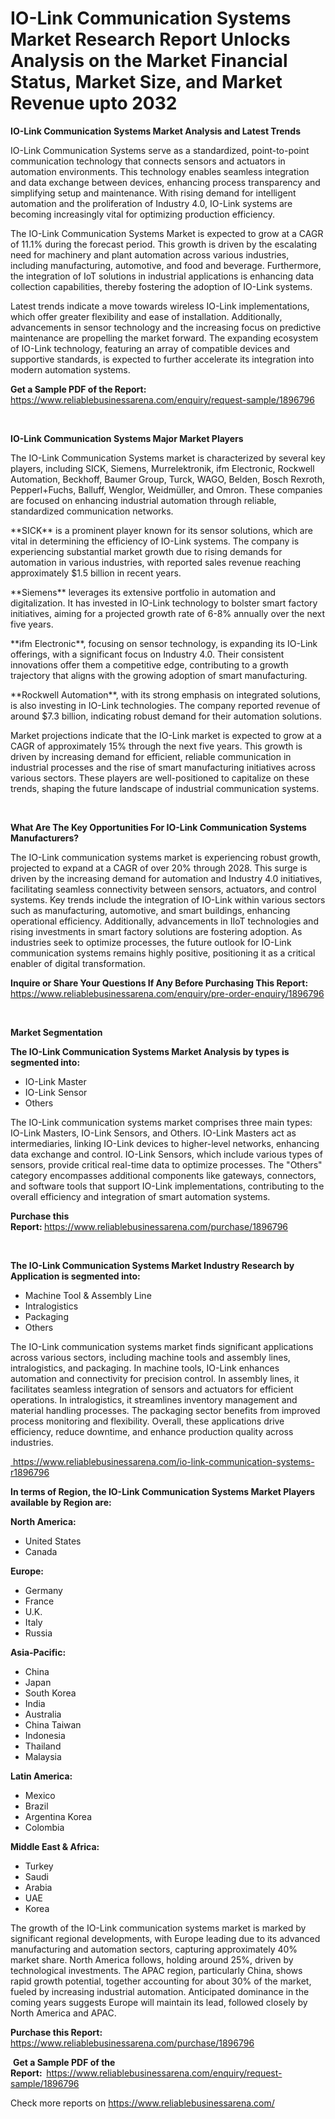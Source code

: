 <p><h1>IO-Link Communication Systems Market Research Report Unlocks Analysis on the Market Financial Status, Market Size, and Market Revenue upto 2032</h1></p><p><strong>IO-Link Communication Systems Market Analysis and Latest Trends</strong></p>
<p><p>IO-Link Communication Systems serve as a standardized, point-to-point communication technology that connects sensors and actuators in automation environments. This technology enables seamless integration and data exchange between devices, enhancing process transparency and simplifying setup and maintenance. With rising demand for intelligent automation and the proliferation of Industry 4.0, IO-Link systems are becoming increasingly vital for optimizing production efficiency.</p><p>The IO-Link Communication Systems Market is expected to grow at a CAGR of 11.1% during the forecast period. This growth is driven by the escalating need for machinery and plant automation across various industries, including manufacturing, automotive, and food and beverage. Furthermore, the integration of IoT solutions in industrial applications is enhancing data collection capabilities, thereby fostering the adoption of IO-Link systems.</p><p>Latest trends indicate a move towards wireless IO-Link implementations, which offer greater flexibility and ease of installation. Additionally, advancements in sensor technology and the increasing focus on predictive maintenance are propelling the market forward. The expanding ecosystem of IO-Link technology, featuring an array of compatible devices and supportive standards, is expected to further accelerate its integration into modern automation systems.</p></p>
<p><strong>Get a Sample PDF of the Report:&nbsp;</strong> <a href="https://www.reliablebusinessarena.com/enquiry/request-sample/1896796?utm_campaign=3292&utm_medium=2&utm_source=Github&utm_content=ia&utm_term=07042025&utm_id=io-link-communication-systems">https://www.reliablebusinessarena.com/enquiry/request-sample/1896796</a></p>
<p>&nbsp;</p>
<p><strong>IO-Link Communication Systems Major Market Players</strong></p>
<p><p>The IO-Link Communication Systems market is characterized by several key players, including SICK, Siemens, Murrelektronik, ifm Electronic, Rockwell Automation, Beckhoff, Baumer Group, Turck, WAGO, Belden, Bosch Rexroth, Pepperl+Fuchs, Balluff, Wenglor, Weidmüller, and Omron. These companies are focused on enhancing industrial automation through reliable, standardized communication networks.</p><p>**SICK** is a prominent player known for its sensor solutions, which are vital in determining the efficiency of IO-Link systems. The company is experiencing substantial market growth due to rising demands for automation in various industries, with reported sales revenue reaching approximately $1.5 billion in recent years.</p><p>**Siemens** leverages its extensive portfolio in automation and digitalization. It has invested in IO-Link technology to bolster smart factory initiatives, aiming for a projected growth rate of 6-8% annually over the next five years.</p><p>**ifm Electronic**, focusing on sensor technology, is expanding its IO-Link offerings, with a significant focus on Industry 4.0. Their consistent innovations offer them a competitive edge, contributing to a growth trajectory that aligns with the growing adoption of smart manufacturing.</p><p>**Rockwell Automation**, with its strong emphasis on integrated solutions, is also investing in IO-Link technologies. The company reported revenue of around $7.3 billion, indicating robust demand for their automation solutions.</p><p>Market projections indicate that the IO-Link market is expected to grow at a CAGR of approximately 15% through the next five years. This growth is driven by increasing demand for efficient, reliable communication in industrial processes and the rise of smart manufacturing initiatives across various sectors. These players are well-positioned to capitalize on these trends, shaping the future landscape of industrial communication systems.</p></p>
<p>&nbsp;</p>
<p><strong>What Are The Key Opportunities For IO-Link Communication Systems Manufacturers?</strong></p>
<p><p>The IO-Link communication systems market is experiencing robust growth, projected to expand at a CAGR of over 20% through 2028. This surge is driven by the increasing demand for automation and Industry 4.0 initiatives, facilitating seamless connectivity between sensors, actuators, and control systems. Key trends include the integration of IO-Link within various sectors such as manufacturing, automotive, and smart buildings, enhancing operational efficiency. Additionally, advancements in IIoT technologies and rising investments in smart factory solutions are fostering adoption. As industries seek to optimize processes, the future outlook for IO-Link communication systems remains highly positive, positioning it as a critical enabler of digital transformation.</p></p>
<p><strong>Inquire or Share Your Questions If Any Before Purchasing This Report:</strong> <a href="https://www.reliablebusinessarena.com/enquiry/pre-order-enquiry/1896796?utm_campaign=3292&utm_medium=2&utm_source=Github&utm_content=ia&utm_term=07042025&utm_id=io-link-communication-systems">https://www.reliablebusinessarena.com/enquiry/pre-order-enquiry/1896796</a></p>
<p>&nbsp;</p>
<p><strong>Market Segmentation</strong></p>
<p><strong>The IO-Link Communication Systems Market Analysis by types is segmented into:</strong></p>
<p><ul><li>IO-Link Master</li><li>IO-Link Sensor</li><li>Others</li></ul></p>
<p><p>The IO-Link communication systems market comprises three main types: IO-Link Masters, IO-Link Sensors, and Others. IO-Link Masters act as intermediaries, linking IO-Link devices to higher-level networks, enhancing data exchange and control. IO-Link Sensors, which include various types of sensors, provide critical real-time data to optimize processes. The "Others" category encompasses additional components like gateways, connectors, and software tools that support IO-Link implementations, contributing to the overall efficiency and integration of smart automation systems.</p></p>
<p><strong>Purchase this Report:&nbsp;</strong><a href="https://www.reliablebusinessarena.com/purchase/1896796?utm_campaign=3292&utm_medium=2&utm_source=Github&utm_content=ia&utm_term=07042025&utm_id=io-link-communication-systems">https://www.reliablebusinessarena.com/purchase/1896796</a></p>
<p>&nbsp;</p>
<p><strong>The IO-Link Communication Systems Market Industry Research by Application is segmented into:</strong></p>
<p><ul><li>Machine Tool & Assembly Line</li><li>Intralogistics</li><li>Packaging</li><li>Others</li></ul></p>
<p><p>The IO-Link communication systems market finds significant applications across various sectors, including machine tools and assembly lines, intralogistics, and packaging. In machine tools, IO-Link enhances automation and connectivity for precision control. In assembly lines, it facilitates seamless integration of sensors and actuators for efficient operations. In intralogistics, it streamlines inventory management and material handling processes. The packaging sector benefits from improved process monitoring and flexibility. Overall, these applications drive efficiency, reduce downtime, and enhance production quality across industries.</p></p>
<p><a href="https://www.reliablebusinessarena.com/io-link-communication-systems-r1896796?utm_campaign=3292&utm_medium=2&utm_source=Github&utm_content=ia&utm_term=07042025&utm_id=io-link-communication-systems">&nbsp;https://www.reliablebusinessarena.com/io-link-communication-systems-r1896796</a></p>
<p><strong>In terms of Region, the IO-Link Communication Systems Market Players available by Region are:</strong></p>
<p>
    <p> <strong> North America: </strong>
        <ul>
            <li>United States</li>
            <li>Canada</li>
        </ul>
        </p> 
    <p> <strong> Europe: </strong>
        <ul>
            <li>Germany</li>
            <li>France</li>
            <li>U.K.</li>
            <li>Italy</li>
            <li>Russia</li>
        </ul>
        </p> 
    <p> <strong> Asia-Pacific: </strong>
        <ul>
            <li>China</li>
            <li>Japan</li>
            <li>South Korea</li>
            <li>India</li>
            <li>Australia</li>
            <li>China Taiwan</li>
            <li>Indonesia</li>
            <li>Thailand</li>
            <li>Malaysia</li>
        </ul>
        </p> 
    <p> <strong> Latin America: </strong>
        <ul>
            <li>Mexico</li>
            <li>Brazil</li>
            <li>Argentina Korea</li>
            <li>Colombia</li>
        </ul>
        </p> 
    <p> <strong> Middle East & Africa: </strong>
        <ul>
            <li>Turkey</li>
            <li>Saudi</li>
            <li>Arabia</li>
            <li>UAE</li>
            <li>Korea</li>
        </ul>
    </p>
    </p>
<p><p>The growth of the IO-Link communication systems market is marked by significant regional developments, with Europe leading due to its advanced manufacturing and automation sectors, capturing approximately 40% market share. North America follows, holding around 25%, driven by technological investments. The APAC region, particularly China, shows rapid growth potential, together accounting for about 30% of the market, fueled by increasing industrial automation. Anticipated dominance in the coming years suggests Europe will maintain its lead, followed closely by North America and APAC.</p></p>
<p><strong>Purchase this Report: </strong><a href="https://www.reliablebusinessarena.com/purchase/1896796?utm_campaign=3292&utm_medium=2&utm_source=Github&utm_content=ia&utm_term=07042025&utm_id=io-link-communication-systems">https://www.reliablebusinessarena.com/purchase/1896796</a></p>
<p>&nbsp;<strong>Get a Sample PDF of the Report:&nbsp;&nbsp;</strong><a href="https://www.reliablebusinessarena.com/enquiry/request-sample/1896796?utm_campaign=3292&utm_medium=2&utm_source=Github&utm_content=ia&utm_term=07042025&utm_id=io-link-communication-systems">https://www.reliablebusinessarena.com/enquiry/request-sample/1896796</a></p>
<p><strong></strong></p>
<p>Check more reports on <a href="https://www.reliablebusinessarena.com/?utm_campaign=3292&utm_medium=2&utm_source=Github&utm_content=ia&utm_term=07042025&utm_id=io-link-communication-systems">https://www.reliablebusinessarena.com/</a></p>